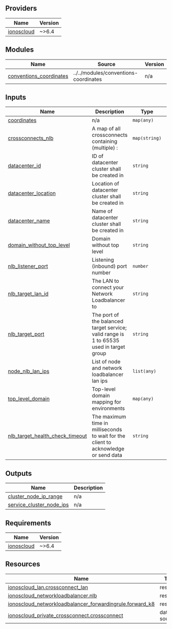 <!-- BEGIN_TF_DOCS -->

## Providers

| Name | Version |
|------|---------|
| <a name="provider_ionoscloud"></a> [ionoscloud](#provider\_ionoscloud) | ~>6.4 |
## Modules

| Name | Source | Version |
|------|--------|---------|
| <a name="module_conventions_coordinates"></a> [conventions\_coordinates](#module\_conventions\_coordinates) | ../../modules/conventions-coordinates | n/a |
## Inputs

| Name | Description | Type | Default | Required |
|------|-------------|------|---------|:--------:|
| <a name="input_coordinates"></a> [coordinates](#input\_coordinates) | n/a | `map(any)` | n/a | yes |
| <a name="input_crossconnects_nlb"></a> [crossconnects\_nlb](#input\_crossconnects\_nlb) | A map of all crossconnects containing (multiple) <crossconnectsname>: <nlb listener ip> | `map(string)` | n/a | yes |
| <a name="input_datacenter_id"></a> [datacenter\_id](#input\_datacenter\_id) | ID of datacenter cluster shall be created in | `string` | n/a | yes |
| <a name="input_datacenter_location"></a> [datacenter\_location](#input\_datacenter\_location) | Location of datacenter cluster shall be created in | `string` | n/a | yes |
| <a name="input_datacenter_name"></a> [datacenter\_name](#input\_datacenter\_name) | Name of datacenter cluster shall be created in | `string` | n/a | yes |
| <a name="input_domain_without_top_level"></a> [domain\_without\_top\_level](#input\_domain\_without\_top\_level) | Domain without top level | `string` | n/a | yes |
| <a name="input_nlb_listener_port"></a> [nlb\_listener\_port](#input\_nlb\_listener\_port) | Listening (inbound) port number | `number` | n/a | yes |
| <a name="input_nlb_target_lan_id"></a> [nlb\_target\_lan\_id](#input\_nlb\_target\_lan\_id) | The LAN to connect your Network Loadbalancer to | `string` | n/a | yes |
| <a name="input_nlb_target_port"></a> [nlb\_target\_port](#input\_nlb\_target\_port) | The port of the balanced target service; valid range is 1 to 65535 used in target group | `string` | n/a | yes |
| <a name="input_node_nlb_lan_ips"></a> [node\_nlb\_lan\_ips](#input\_node\_nlb\_lan\_ips) | List of node and network loadbalancer lan ips | `list(any)` | n/a | yes |
| <a name="input_top_level_domain"></a> [top\_level\_domain](#input\_top\_level\_domain) | Top-level domain mapping for environments | `map(any)` | n/a | yes |
| <a name="input_nlb_target_health_check_timeout"></a> [nlb\_target\_health\_check\_timeout](#input\_nlb\_target\_health\_check\_timeout) | The maximum time in milliseconds to wait for the client to acknowledge or send data | `string` | `6000` | no |
## Outputs

| Name | Description |
|------|-------------|
| <a name="output_cluster_node_ip_range"></a> [cluster\_node\_ip\_range](#output\_cluster\_node\_ip\_range) | n/a |
| <a name="output_service_cluster_node_ips"></a> [service\_cluster\_node\_ips](#output\_service\_cluster\_node\_ips) | n/a |
## Requirements

| Name | Version |
|------|---------|
| <a name="requirement_ionoscloud"></a> [ionoscloud](#requirement\_ionoscloud) | ~>6.4 |
## Resources

| Name | Type |
|------|------|
| [ionoscloud_lan.crossconnect_lan](https://registry.terraform.io/providers/ionos-cloud/ionoscloud/latest/docs/resources/lan) | resource |
| [ionoscloud_networkloadbalancer.nlb](https://registry.terraform.io/providers/ionos-cloud/ionoscloud/latest/docs/resources/networkloadbalancer) | resource |
| [ionoscloud_networkloadbalancer_forwardingrule.forward_k8](https://registry.terraform.io/providers/ionos-cloud/ionoscloud/latest/docs/resources/networkloadbalancer_forwardingrule) | resource |
| [ionoscloud_private_crossconnect.crossconnect](https://registry.terraform.io/providers/ionos-cloud/ionoscloud/latest/docs/data-sources/private_crossconnect) | data source |
<!-- END_TF_DOCS -->